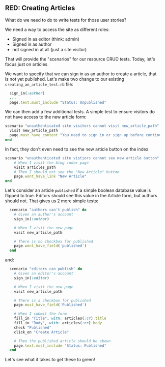 ## RED: Creating Articles
What do we need to do to write tests for those user stories?

We need a way to access the site as different roles:
  - Signed in as editor (think: admin)
  - Signed in as author
  - not signed in at all (just a site visitor)

That will provide the "scenarios" for our resource CRUD tests. Today, let's focus just on articles.

We want to specify that we can sign in as an author to create a article, that is not yet published. Let's make two change to our existing `creating_an_article_test.rb` file:

```ruby
  sign_in(:author)
  ...
  page.text.must_include "Status: Unpublished"
```

We can then add a few additional tests. A simple test to ensure visitors do not have access to the new article form:

```ruby
scenario "unauthenticated site visitors cannot visit new_article_path" do
  visit new_article_path
  page.must_have_content "You need to sign in or sign up before continuing"
end
```

In fact, they don't even need to see the new article button on the index
```ruby
scenario "unauthenticated site vistiors cannot see new article button" do
    # When I visit the blog index page
    visit articles_path
    # Then I should not see the "New Article" button
    page.wont_have_link "New Article"
end
```

Let's consider an article `published` if a simple boolean database value is flipped to true. Editors should see this value in the Article form, but authors should not. That gives us 2 more simple tests:

```ruby
  scenario "authors can't publish" do
    # Given an author's account
    sign_in(:author)

    # When I visit the new page
    visit new_article_path

    # There is no checkbox for published
    page.wont_have_field('published')
  end
```
and:

```ruby
  scenario "editors can publish" do
    # Given an editor's account
    sign_in(:editor)

    # When I visit the new page
    visit new_article_path

    # There is a checkbox for published
    page.must_have_field('Published')

    # When I submit the form
    fill_in "Title", with: articles(:cr).title
    fill_in "Body", with: articles(:cr).body
    check "Published"
    click_on "Create Article"

    # Then the published article should be shown
    page.text.must_include "Status: Published"
  end
```

Let's see what it takes to get these to green!
